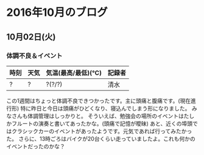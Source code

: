 # 2016年10月のブログ

## 10月02日(火)
### 体調不良＆イベント

| 時刻 | 天気 | 気温(最高/最低)(℃) | 記録者 |
| :---- | :---- | :---- | :---- |
| ? | ? | ?(?/?) | 清水 |

この1週間はちょっと体調不良できつかったです。主に頭痛と腹痛です。(現在進行形)
特に昨日と今日は頭痛がひどくなり、寝込んでしまう形になりました。
みなさんも体調管理はしっかりと。
そういえば、勉強会の場所のイベントはたしかフルートの演奏と書いてあったかな。(頭痛で記憶が曖昧)
あと、近くの埠頭ではクラシックカーのイベントがあったようです。元気であれば行ってみたかった。
さらに、13時ごろはバイクが20台くらい走っていましたよ。これも何かのイベントだったのかな？
